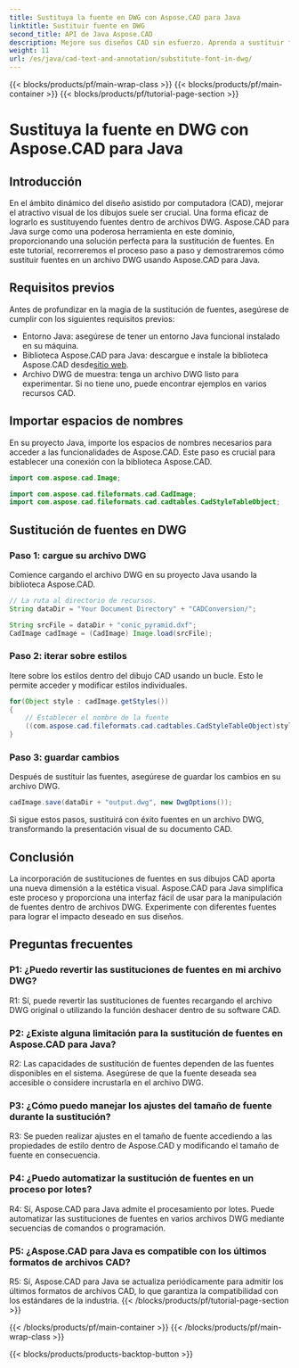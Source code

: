 ```yaml
---
title: Sustituya la fuente en DWG con Aspose.CAD para Java
linktitle: Sustituir fuente en DWG
second_title: API de Java Aspose.CAD
description: Mejore sus diseños CAD sin esfuerzo. Aprenda a sustituir fuentes en archivos DWG usando Aspose.CAD para Java. Guía paso a paso para la perfección visual.
weight: 11
url: /es/java/cad-text-and-annotation/substitute-font-in-dwg/
---
```


{{< blocks/products/pf/main-wrap-class >}}
{{< blocks/products/pf/main-container >}}
{{< blocks/products/pf/tutorial-page-section >}}

# Sustituya la fuente en DWG con Aspose.CAD para Java

## Introducción

En el ámbito dinámico del diseño asistido por computadora (CAD), mejorar el atractivo visual de los dibujos suele ser crucial. Una forma eficaz de lograrlo es sustituyendo fuentes dentro de archivos DWG. Aspose.CAD para Java surge como una poderosa herramienta en este dominio, proporcionando una solución perfecta para la sustitución de fuentes. En este tutorial, recorreremos el proceso paso a paso y demostraremos cómo sustituir fuentes en un archivo DWG usando Aspose.CAD para Java.

## Requisitos previos

Antes de profundizar en la magia de la sustitución de fuentes, asegúrese de cumplir con los siguientes requisitos previos:

- Entorno Java: asegúrese de tener un entorno Java funcional instalado en su máquina.
-  Biblioteca Aspose.CAD para Java: descargue e instale la biblioteca Aspose.CAD desde[sitio web](https://releases.aspose.com/cad/java/).
- Archivo DWG de muestra: tenga un archivo DWG listo para experimentar. Si no tiene uno, puede encontrar ejemplos en varios recursos CAD.

## Importar espacios de nombres

En su proyecto Java, importe los espacios de nombres necesarios para acceder a las funcionalidades de Aspose.CAD. Este paso es crucial para establecer una conexión con la biblioteca Aspose.CAD.

```java
import com.aspose.cad.Image;

import com.aspose.cad.fileformats.cad.CadImage;
import com.aspose.cad.fileformats.cad.cadtables.CadStyleTableObject;
```

## Sustitución de fuentes en DWG

### Paso 1: cargue su archivo DWG

Comience cargando el archivo DWG en su proyecto Java usando la biblioteca Aspose.CAD.

```java
// La ruta al directorio de recursos.
String dataDir = "Your Document Directory" + "CADConversion/";

String srcFile = dataDir + "conic_pyramid.dxf";
CadImage cadImage = (CadImage) Image.load(srcFile);
```

### Paso 2: iterar sobre estilos

Itere sobre los estilos dentro del dibujo CAD usando un bucle. Esto le permite acceder y modificar estilos individuales.

```java
for(Object style : cadImage.getStyles())
{
    // Establecer el nombre de la fuente
    ((com.aspose.cad.fileformats.cad.cadtables.CadStyleTableObject)style).setPrimaryFontName("Arial");
}
```

### Paso 3: guardar cambios

Después de sustituir las fuentes, asegúrese de guardar los cambios en su archivo DWG.

```java
cadImage.save(dataDir + "output.dwg", new DwgOptions());
```

Si sigue estos pasos, sustituirá con éxito fuentes en un archivo DWG, transformando la presentación visual de su documento CAD.

## Conclusión

La incorporación de sustituciones de fuentes en sus dibujos CAD aporta una nueva dimensión a la estética visual. Aspose.CAD para Java simplifica este proceso y proporciona una interfaz fácil de usar para la manipulación de fuentes dentro de archivos DWG. Experimente con diferentes fuentes para lograr el impacto deseado en sus diseños.

## Preguntas frecuentes

### P1: ¿Puedo revertir las sustituciones de fuentes en mi archivo DWG?

R1: Sí, puede revertir las sustituciones de fuentes recargando el archivo DWG original o utilizando la función deshacer dentro de su software CAD.

### P2: ¿Existe alguna limitación para la sustitución de fuentes en Aspose.CAD para Java?

R2: Las capacidades de sustitución de fuentes dependen de las fuentes disponibles en el sistema. Asegúrese de que la fuente deseada sea accesible o considere incrustarla en el archivo DWG.

### P3: ¿Cómo puedo manejar los ajustes del tamaño de fuente durante la sustitución?

R3: Se pueden realizar ajustes en el tamaño de fuente accediendo a las propiedades de estilo dentro de Aspose.CAD y modificando el tamaño de fuente en consecuencia.

### P4: ¿Puedo automatizar la sustitución de fuentes en un proceso por lotes?

R4: Sí, Aspose.CAD para Java admite el procesamiento por lotes. Puede automatizar las sustituciones de fuentes en varios archivos DWG mediante secuencias de comandos o programación.

### P5: ¿Aspose.CAD para Java es compatible con los últimos formatos de archivos CAD?

R5: Sí, Aspose.CAD para Java se actualiza periódicamente para admitir los últimos formatos de archivos CAD, lo que garantiza la compatibilidad con los estándares de la industria.
{{< /blocks/products/pf/tutorial-page-section >}}

{{< /blocks/products/pf/main-container >}}
{{< /blocks/products/pf/main-wrap-class >}}

{{< blocks/products/products-backtop-button >}}
